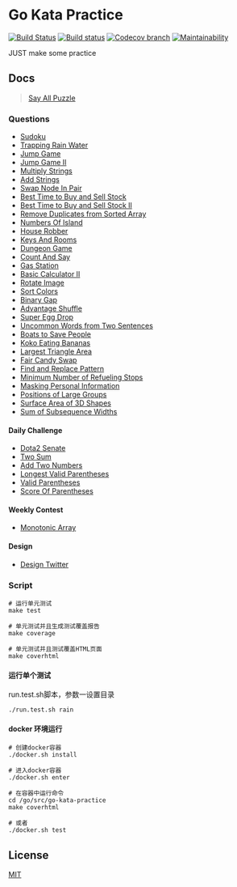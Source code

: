 # Go Kata Practice
  [![Build Status][travis-image]][travis-url]
  [![Build status](https://ci.appveyor.com/api/projects/status/94djahf3vnm1tk51?svg=true)](https://ci.appveyor.com/project/liuwill/go-kata-practice)
  [![Codecov branch][codecov-image]][codecov-url]
  [![Maintainability][codeclimate-image]][codeclimate-url]

JUST make some practice


## Docs

> [Say All Puzzle](./docs)

### Questions

-   [Sudoku](./docs/sudoku.md)
-   [Trapping Rain Water](./docs/trap_rain_water.md)
-   [Jump Game](./docs/jump_game.md)
-   [Jump Game II](./docs/jump_game_II.md)
-   [Multiply Strings](./docs/multiply_strings.md)
-   [Add Strings](./docs/add_strings.md)
-   [Swap Node In Pair](./docs/swap_node_in_pairs.md)
-   [Best Time to Buy and Sell Stock](./docs/best_time_to_buy_and_sell_stock.md)
-   [Best Time to Buy and Sell Stock II](./docs/best_time_to_buy_and_sell_stock_II.md)
-   [Remove Duplicates from Sorted Array](./docs/remove_duplicates_from_sorted_array.md)
-   [Numbers Of Island](./docs/numbers_of_island.md)
-   [House Robber](./docs/house_robber.md)
-   [Keys And Rooms](./docs/keys_and_rooms.md)
-   [Dungeon Game](./docs/dungeon_game.md)
-   [Count And Say](./docs/count_and_say.md)
-   [Gas Station](./docs/gas_station.md)
-   [Basic Calculator II](./docs/basic_calculator_II.md)
-   [Rotate Image](./docs/rotate_image.md)
-   [Sort Colors](./docs/sort_colors.md)
-   [Binary Gap](./docs/binary_gap.md)
-   [Advantage Shuffle](./docs/advantage_shuffle.md)
-   [Super Egg Drop](./docs/super_egg_drop.md)
-   [Uncommon Words from Two Sentences](./docs/uncommon_words_from_two_sentences.md)
-   [Boats to Save People](./docs/boats_to_save_people.md)
-   [Koko Eating Bananas](./docs/koko_eating_bananas.md)
-   [Largest Triangle Area](./docs/largest_triangle_area.md)
-   [Fair Candy Swap](./docs/fair_candy_swap.md)
-   [Find and Replace Pattern](./docs/find_and_replace_pattern.md)
-   [Minimum Number of Refueling Stops](./docs/minimum_number_of_refueling_stops.md)
-   [Masking Personal Information](./docs/masking_personal_information.md)
-   [Positions of Large Groups](./docs/large_groups_positions.md)
-   [Surface Area of 3D Shapes](./docs/surface_area_3d_shapes.md)
-   [Sum of Subsequence Widths](./docs/sum_subsequence_widths.md)


#### Daily Challenge

-   [Dota2 Senate](./docs/dota2_senate.md)
-   [Two Sum](./docs/daily_challenge/two_sum.md)
-   [Add Two Numbers](./docs/daily_challenge/add_two_numbers.md)
-   [Longest Valid Parentheses](./docs/daily_challenge/longest_valid_parentheses.md)
-   [Valid Parentheses](./docs/daily_challenge/valid_parentheses.md)
-   [Score Of Parentheses](./docs/daily_challenge/score_of_parentheses.md)


#### Weekly Contest
-   [Monotonic Array](./docs/weekly_contest/monotonic_array.md)


#### Design
-   [Design Twitter](./docs/design_twitter.md)


### Script
```shell
# 运行单元测试
make test

# 单元测试并且生成测试覆盖报告
make coverage

# 单元测试并且测试覆盖HTML页面
make coverhtml
```

#### 运行单个测试

run.test.sh脚本，参数一设置目录

```shell
./run.test.sh rain
```

#### docker 环境运行

```shell
# 创建docker容器
./docker.sh install

# 进入docker容器
./docker.sh enter

# 在容器中运行命令
cd /go/src/go-kata-practice
make coverhtml

# 或者
./docker.sh test
```

## License

  [MIT](./LICENSE)

[travis-image]: https://img.shields.io/travis/liuwill/go-kata-practice/master.svg?style=flat-square
[travis-url]: https://travis-ci.org/liuwill/go-kata-practice
[codecov-image]: https://img.shields.io/codecov/c/github/liuwill/go-kata-practice.svg?style=flat-square
[codecov-url]: https://codecov.io/gh/liuwill/go-kata-practice
[codeclimate-image]: https://api.codeclimate.com/v1/badges/356d7f0824e1b1e5d9ff/maintainability
[codeclimate-url]: https://codeclimate.com/github/liuwill/go-kata-practice/maintainability
